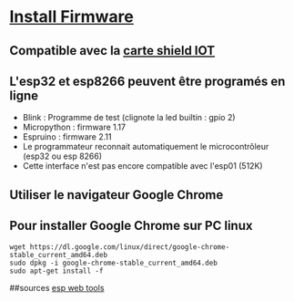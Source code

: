 # [Install Firmware](https://f4goh.github.io/)

## Compatible avec la [carte shield IOT](https://github.com/f4goh/Carte-shield-IOT)

## L'esp32 et esp8266 peuvent être programés en ligne

- Blink : Programme de test (clignote la led builtin : gpio 2)
- Micropython : firmware 1.17
- Espruino : firmware 2.11
- Le programmateur reconnait automatiquement le microcontrôleur (esp32 ou esp 8266)
- Cette interface n'est pas encore compatible avec l'esp01 (512K)

## Utiliser le navigateur Google Chrome

## Pour installer Google Chrome sur PC linux

```console
wget https://dl.google.com/linux/direct/google-chrome-stable_current_amd64.deb
sudo dpkg -i google-chrome-stable_current_amd64.deb
sudo apt-get install -f
```
##sources
[esp web tools](https://esphome.github.io/esp-web-tools/)

